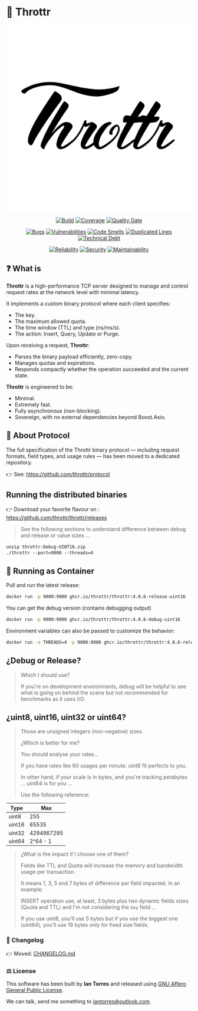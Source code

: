 # 🚀 Throttr

<p align="center"><a href="https://throttr.cl" target="_blank"><img src="./throttr.png" alt="Throttr"></a></p>

<p align="center">
<a href="https://github.com/throttr/throttr/actions/workflows/build.yml"><img src="https://github.com/throttr/throttr/actions/workflows/build.yml/badge.svg" alt="Build"></a>
<a href="https://codecov.io/gh/throttr/throttr"><img src="https://codecov.io/gh/throttr/throttr/graph/badge.svg?token=QCWYBNCJ0T" alt="Coverage"></a>
<a href="https://sonarcloud.io/project/overview?id=throttr_throttr"><img src="https://sonarcloud.io/api/project_badges/measure?project=throttr_throttr&metric=alert_status" alt="Quality Gate"></a>
</p>

<p align="center">
<a href="https://sonarcloud.io/project/overview?id=throttr_throttr"><img src="https://sonarcloud.io/api/project_badges/measure?project=throttr_throttr&metric=bugs" alt="Bugs"></a>
<a href="https://sonarcloud.io/project/overview?id=throttr_throttr"><img src="https://sonarcloud.io/api/project_badges/measure?project=throttr_throttr&metric=vulnerabilities" alt="Vulnerabilities"></a>
<a href="https://sonarcloud.io/project/overview?id=throttr_throttr"><img src="https://sonarcloud.io/api/project_badges/measure?project=throttr_throttr&metric=code_smells" alt="Code Smells"></a>
<a href="https://sonarcloud.io/project/overview?id=throttr_throttr"><img src="https://sonarcloud.io/api/project_badges/measure?project=throttr_throttr&metric=duplicated_lines_density" alt="Duplicated Lines"></a>
<a href="https://sonarcloud.io/project/overview?id=throttr_throttr"><img src="https://sonarcloud.io/api/project_badges/measure?project=throttr_throttr&metric=sqale_index" alt="Technical Debt"></a>
</p>

<p align="center">
<a href="https://sonarcloud.io/project/overview?id=throttr_throttr"><img src="https://sonarcloud.io/api/project_badges/measure?project=throttr_throttr&metric=reliability_rating" alt="Reliability"></a>
<a href="https://sonarcloud.io/project/overview?id=throttr_throttr"><img src="https://sonarcloud.io/api/project_badges/measure?project=throttr_throttr&metric=security_rating" alt="Security"></a>
<a href="https://sonarcloud.io/project/overview?id=throttr_throttr"><img src="https://sonarcloud.io/api/project_badges/measure?project=throttr_throttr&metric=sqale_rating" alt="Maintainability"></a>
</p>

## ❓ What is 

**Throttr** is a high-performance TCP server designed to manage and control request rates at the network level with minimal latency.

It implements a custom binary protocol where each client specifies:

- The key. 
- The maximum allowed quota.
- The time window (TTL) and type (ns/ms/s).
- The action: Insert, Query, Update or Purge.

Upon receiving a request, **Throttr**:

- Parses the binary payload efficiently, zero-copy.
- Manages quotas and expirations.
- Responds compactly whether the operation succeeded and the current state.

**Throttr** is engineered to be:

- Minimal.
- Extremely fast.
- Fully asynchronous (non-blocking).
- Sovereign, with no external dependencies beyond Boost.Asio.

## 📜 About Protocol

The full specification of the Throttr binary protocol — including request formats, field types, and usage rules — has been moved to a dedicated repository.

👉 See: https://github.com/throttr/protocol

## Running the distributed binaries

👉 Download your favorite flavour on : https://github.com/throttr/throttr/releases

> See the following sections to understand difference between debug and release or value sizes ...

```
unzip throttr-Debug-UINT16.zip
./throttr --port=9000 --threads=4
```

## 🐳 Running as Container

Pull and run the latest release:

```bash
docker run -p 9000:9000 ghcr.io/throttr/throttr:4.0.6-release-uint16
```

You can get the debug version (contains debugging output)

```bash
docker run -p 9000:9000 ghcr.io/throttr/throttr:4.0.6-debug-uint16
```

Environment variables can also be passed to customize the behavior:

```bash
docker run -e THREADS=4 -p 9000:9000 ghcr.io/throttr/throttr:4.0.6-release-uint16
```

## ¿Debug or Release?

> Which I should use?
>
> If you're on development environments, debug will be helpful to see what is going on behind the scene but not recommended for benchmarks as it uses I/O.

## ¿uint8, uint16, uint32 or uint64?


> Those are unsigned integers (non-negative) sizes. 
> 
> ¿Which is better for me?
> 
> 
> You should analyse your rates...
>
> If you have rates like 60 usages per minute. uint8 fit perfects to you.
>
> In other hand, if your scale is in bytes, and you're tracking petabytes ... uint64 is for you ...
> 
> Use the following reference:

| Type   | Max        |
|--------|------------|
| uint8  | 255        |
| uint16 | 65535      |
| uint32 | 4294967295 |
| uint64 | 2^64 - 1   |

> ¿What is the impact if I choose one of them?
> 
> Fields like TTL and Quota will increase the memory and bandwidth usage per transaction.
> 
> It means 1, 3, 5 and 7 bytes of difference per field impacted. In an example:
> 
> INSERT operation use, at least, 3 bytes plus two dynamic fields sizes (Quota and TTL) and I'm not considering the `key` field ... 
> 
> If you use uint8, you'll use 5 bytes but if you use the biggest one (uint64), you'll use 19 bytes only for fixed size fields.

### 📝 Changelog

👉 Moved: [CHANGELOG.md](./CHANGELOG.md)

### ⚖️ License

This software has been built by **Ian Torres** and released using [GNU Affero General Public License](./LICENSE).

We can talk, send me something to [iantorres@outlook.com](mailto:iantorres@outlook.com).

